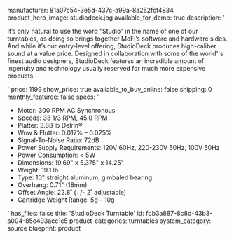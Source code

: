 manufacturer: 81a07c54-3e5d-437c-a99a-8a252fcf4834
product_hero_image: studiodeck.jpg
available_for_demo: true
description: '<p>It’s only natural to use the word “Studio” in the name of one of our turntables, as doing so brings together MoFi’s software and hardware sides. And while it’s our entry-level offering, StudioDeck produces high-caliber sound at a value price. Designed in collaboration with some of the world''s finest audio designers, StudioDeck features an incredible amount of ingenuity and technology usually reserved for much more expensive products.</p>'
price: 1199
show_price: true
available_to_buy_online: false
shipping: 0
monthly_featuree: false
specs: '<ul><li>Motor:&nbsp;300 RPM AC Synchronous<br></li><li>Speeds:&nbsp;33 1/3 RPM, 45.0 RPM<br></li><li>Platter:&nbsp;3.88 lb Delrin®<br></li><li>Wow &amp; Flutter:&nbsp;0.017% – 0.025%<br></li><li>Signal-To-Noise Ratio:&nbsp;72dB<br></li><li>Power Supply Requirements:&nbsp;120V 60Hz, 220-230V 50Hz, 100V 50Hz<br></li><li>Power Consumption:&nbsp;&lt; 5W<br></li><li>Dimensions:&nbsp;19.69" x 5.375" x 14.25"<br></li><li>Weight:&nbsp;19.1 lb<br></li><li>Type:&nbsp;10" straight aluminum, gimbaled bearing</li><li>Overhang:&nbsp;0.71" (18mm)&nbsp;</li><li>Offset Angle:&nbsp;22.8˚ (+/- 2˚ adjustable)</li><li>Cartridge Weight Range:&nbsp;5g – 10g</li></ul>'
has_files: false
title: 'StudioDeck Turntable'
id: fbb3a887-8c8d-43b3-a004-85e493acc1c5
product-categories: turntables
system_category: source
blueprint: product

